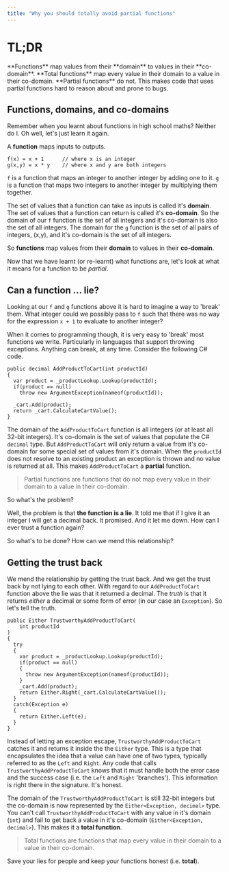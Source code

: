 ```yaml
---
title: "Why you should totally avoid partial functions"
---
```


# TL;DR

<div class="tldr">
**Functions** map values from their **domain** to values in their **co-domain**. **Total functions** map every value in their domain to a value in their co-domain. **Partial functions** do not. This makes code that uses partial functions hard to reason about and prone to bugs.
</div>

## Functions, domains, and co-domains

Remember when you learnt about functions in high school maths? Neither do I. Oh well, let's just learn it again.

A **function** maps inputs to outputs.

<pre><code class="language-csharp">f(x) = x + 1      // where x is an integer
g(x,y) = x * y    // where x and y are both integers
</code></pre>

`f` is a function that maps an integer to another integer by adding one to it. `g` is a function that maps two integers to another integer by multiplying them together.

The set of values that a function can take as inputs is called it's **domain**. The set of values that a function can return is called it's **co-domain**. So the domain of our `f` function is the set of all integers and it's co-domain is also the set of all integers. The domain for the `g` function is the set of all pairs of integers, (x,y), and it's co-domain is the set of all integers.

So **functions** map values from their **domain** to values in their **co-domain**.

Now that we have learnt (or re-learnt) what functions are, let's look at what it means for a function to be *partial*.

## Can a function ... lie?

Looking at our `f` and `g` functions above it is hard to imagine a way to 'break' them. What integer could we possibly pass to `f` such that there was no way for the expression `x + 1` to evaluate to another integer?

When it comes to programming though, it is very easy to 'break' most functions we write. Particularly in languages that support throwing exceptions. Anything can break, at any time. Consider the following C# code.

<pre><code class="language-csharp">public decimal AddProductToCart(int productId)
{
  var product = _productLookup.Lookup(productId);
  if(product == null)
    throw new ArgumentException(nameof(productId));

  _cart.Add(product);
  return _cart.CalculateCartValue();
}
</code></pre>

The domain of the <code class="language-csharp">AddProductToCart</code> function is all integers (or at least all 32-bit integers). It's co-domain is the set of values that populate the C# `decimal` type. But `AddProductToCart` will only return a value from it's co-domain for some special set of values from it's domain. When the `productId` does not resolve to an existing product an exception is thrown and no value is returned at all. This makes `AddProductToCart` a **partial** function.

> Partial functions are functions that do not map every value in their domain to a value in their co-domain.

So what's the problem?

Well, the problem is that **the function is a lie**. It told me that if I give it an integer I will get a decimal back. It promised. And it let me down. How can I ever trust a function again?

So what's to be done? How can we mend this relationship?

## Getting the trust back

We mend the relationship by getting the trust back. And we get the trust back by not lying to each other. With regard to our `AddProductToCart` function above the lie was that it returned a decimal. The *truth* is that it returns *either* a decimal or some form of error (in our case an `Exception`). So let's tell the truth.

<pre><code class="language-csharp">public Either<Exception, decimal> TrustworthyAddProductToCart(
    int productId
)
{
  try
  {
    var product = _productLookup.Lookup(productId);
    if(product == null)
    {
      throw new ArgumentException(nameof(productId));
    }
    _cart.Add(product);
    return Either<Exception, decimal>.Right(_cart.CalculateCartValue());
  }
  catch(Exception e)
  {
    return Either<Exception, decimal>.Left(e);
  }
}
</code></pre>

Instead of letting an exception escape, `TrustworthyAddProductToCart` catches it and returns it inside the the `Either` type. This is a type that encapsulates the idea that a value can have one of two types, typically referred to as the `Left` and `Right`. Any code that calls `TrustworthyAddProductToCart` knows that it must handle both the error case and the success case (i.e. the `Left` and `Right` 'branches'). This information is right there in the signature. It's honest.

The domain of the `TrustworthyAddProductToCart` is still 32-bit integers but the co-domain is now represented by the `Either<Exception, decimal>` type. You can't call `TrustworthyAddProductToCart` with any value in it's domain (`int`) and fail to get back a value in it's co-domain (`Either<Exception, decimal>`). This makes it a **total function**.

> Total functions are functions that map every value in their domain to a value in their co-domain.

Save your lies for people and keep your functions honest (i.e. **total**).
